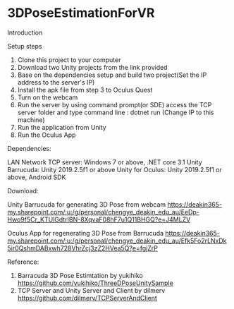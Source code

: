 # 3DPoseEstimationForVR
Introduction 


Setup steps
1. Clone this project to your computer
2. Download two Unity projects from the link provided 
3. Base on the dependencies setup and build two project(Set the IP address to the server's IP)
4. Install the apk file from step 3 to Oculus Quest 
5. Turn on the webcam
6. Run the server by using command prompt(or SDE) access the TCP server folder and type command line : dotnet run (Change IP to this        machine)
7. Run the application from Unity
8. Run the Oculus App



Dependencies:

LAN Network
TCP server: Windows 7 or above, .NET core 3.1
Unity Barrucuda:  Unity 2019.2.5f1 or above
Unity for Oculus:  Unity 2019.2.5f1 or above, Android SDK


Download:

Unity Barrucuda for generating 3D Pose from webcam https://deakin365-my.sharepoint.com/:u:/g/personal/chengye_deakin_edu_au/EeDp-Hwo9f5Cr_KTUlGdtrIBN-8XqvaF08hF7u1Q11BHGQ?e=J4MLZV

Oculus App for regenerating 3D Pose from Barrucuda https://deakin365-my.sharepoint.com/:u:/g/personal/chengye_deakin_edu_au/Efk5Fo2rLNxDk5ir0QshmDABxwh728VhrZcj3zZ2HVea5Q?e=fgjZrP

Reference:
1. Barracuda 3D Pose Estimtation by yukihiko https://github.com/yukihiko/ThreeDPoseUnitySample
2. TCP Server and Unity Server and Client by dilmerv https://github.com/dilmerv/TCPServerAndClient
